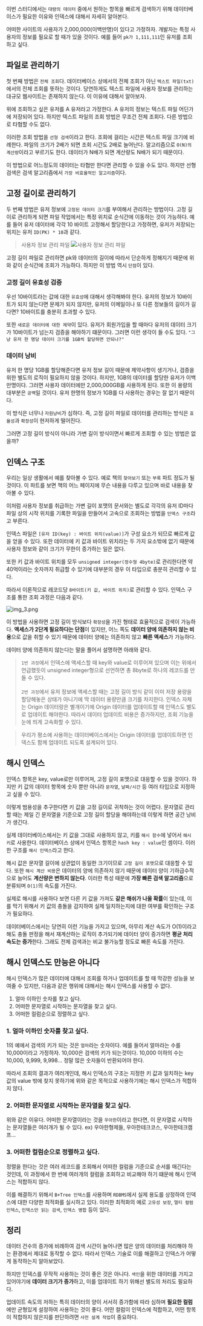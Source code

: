 이번 스터디에서는 `대량의 데이터` 중에서 원하는 항목을 빠르게 검색하기 위해 데이터베이스가 필요한 이유와 인덱스에 대해서 자세히 알아본다.


어떠한 사이트의 사용자가 2,000,000(이백만명)이 있다고 가정하자. 
개발자는 특정 사용자의 정보를 필요로 할 때가 있을 것이다. 
예를 들어 `pk가 1,111,111`인 유저를 조회하고 싶다.


## 파일로 관리하기
첫 번째 방법은 `전체 조회`다. 
데이터베이스 상에서의 전체 조회가 아닌 `텍스트 파일(txt)` 에서의 전체 조회를 뜻하는 것이다.
당연하게도 텍스트 파일에 사용자 정보를 관리하는 대규모 웹사이트는 존재하지 않는다. 
이 이유에 대해서 알아보자.

위에 조회하고 싶은 유저를 A 유저라고 가정한다. 
A 유저의 정보는 텍스트 파일 어딘가에 저장되어 있다. 
하지만 텍스트 파일의 조회 방법은 무조건 전체 조회다. 
다른 방법으로 타협할 수도 없다.

이러한 조회 방법을 `선형 검색`이라고 한다. 조회에 걸리는 시간은 텍스트 파일 크기에 비례한다. 
파일의 크기가 2배가 되면 조회 시간도 2배로 늘어난다. 알고리즘으로 `O(N)의 계산량`이라고 부르기도 한다. 
데이터가 N배가 되면 계산량도 N배가 되기 때문이다.

이 방법으로 어느정도의 데이터는 타협만 한다면 관리할 수 있을 수도 있다. 
하지만 선형 검색은 검색 알고리즘에서 `가장 비효율적인 알고리즘`이다.



## 고정 길이로 관리하기
두 번째 방법은 유저 정보에 `고정된 데이터 크기`를 부여해서 관리하는 방법이다. 
고정 길이로 관리하게 되면 파일 작업에서는 특정 위치로 순식간에 이동하는 것이 가능하다. 
예를 들어 유저 데이터에 각각 10 바이트 고정해서 할당한다고 가정하면, 
유저가 저장되는 위치는 유저 `ID(PK) * 10`과 같다.

> 사용자 정보 관리 파일
![사용자 정보 관리 파일](img.png)

고정 길이 파일로 관리하면 pk와 데이터의 길이에 따라서 단순하게 정해지기 때문에 위와 같이 순식간에 조회가 가능하다.
하지만 이 방법 역시 `단점`이 있다.

### 고정 길이 유효성 검증
우선 10바이트라는 값에 대한 `유효성`에 대해서 생각해봐야 한다. 
유저의 정보가 10바이트가 되지 않는다면 문제가 되지 않지만, 
유저의 이메일이나 또 다른 정보들의 길이가 길다면? 
10바이트를 충분히 초과할 수 있다.

또한 `새로운 데이터에 대한 제약`이 있다. 
유저가 회원가입을 할 때마다 유저의 데이터 크기가 10바이트가 넘는지 검증을 해야하기 떄문이다. 
그러면 이런 생각이 들 수도 있다. `"그냥 유저 한 명당 데이터 크기를 1GB씩 할당하면 안되나?"`

### 데이터 낭비
유저 한 명당 1GB를 할당해준다면 유저 정보 길이 때문에 제약사항이 생기거나, 
검증을 위한 별도의 로직이 필요하지 않을 것이다. 하지만, 1GB의 데이터를 할당한 유저가 이백만명이다. 
그러면 사용자 데이터에만 2,000,000GB를 사용하게 된다. 또한 이 용량의 대부분은 `공백`일 것이다. 
유저 한명의 정보가 1GB를 다 사용하는 경우는 잘 없기 때문이다.

이 방식은 너무나 `자원낭비`가 심하다. 
즉, 고정 길이 파일로 데이터를 관리하는 방식은 `효율성`과 `확장성`이 현저하게 떨어진다.

그러면 고정 길이 방식이 아니라 가변 길이 방식이면서 빠르게 조회할 수 있는 방법은 없을까?

## 인덱스 구조
우리는 일상 생활에서 예를 찾아볼 수 있다. 예로 책의 `찾아보기` 또는 `부록` 파트 정도가 될 것이다.
이 파트를 보면 책의 어느 페이지에 무슨 내용을 다루고 있으며 바로 내용을 찾아볼 수 있다.

이처럼 사용자 정보를 취급하는 가변 길이 포맷의 문서와는 별도로 각각의 유저 ID마다 파일 상의 시작 
위치를 기록한 파일을 만들어서 고속으로 조회하는 방법을 `인덱스 구조`라고 부른다.

인덱스 파일은 `[유저 ID(key) : 바이트 위치(value)]`가 구성 요소가 되므로 빠르게 값을 얻을 수 있다. 또한 데이터에 키 값과 바이트 위치라는 두 가지 요소밖에 없기 때문에 사용자 정보와 같이 크기가 무한이 증가하는 일은 없다.



또한 키 값과 바이트 위치를 모두 `unsigned integer(정수형 4byte)`로 관리한다면 
약 40억이라는 숫자까지 취급할 수 있기에 대부분의 경우 이 타입으로 충분히 관리할 수 있다.

따라서 이론적으로 레코드당 `8바이트(키 값, 바이트 위치)`로 관리할 수 있다. 인덱스 구조를 통한 조회 과정은 다음과 같다.

![img_3.png](img_3.png)

이 방법을 사용하면 고정 길이 방식보다 `확장성`을 가진 형태로 효율적으로 검색이 가능하다. 
**액세스가 2단계 필요하다는 단점**이 있지만, 어느 쪽도 **데이터 양에 의존하지 않는 비용**으로 값을 취할 
수 있기 때문에 데이터 양에는 의존하지 않고 **빠른 액세스**가 가능하다.

데이터 양에 의존하지 않는다는 말을 풀어서 설명하면 아래와 같다.

> `1번 과정`에서 인덱스에 액세스할 때 key와 value로 이루어져 있으며 이는 위에서 언급했듯이 unsigned integer형으로 선언하면 총 8byte로 하나의 레코드를 만들 수 있다.<br><br>
`2번 과정`에서 유저 정보에 액세스할 때는 고정 길이 방식 같이 이미 저장 용량을 할당해놓은 상태가 아니기에 딱 데이터 용량만큼 크기를 차지한다.
인덱스 자체는 Origin 데이터랑은 별개이기에 Origin 데이터를 업데이트할 때 인덱스도 별도로 업데이트 해야한다. 따라서 데이터 업데이트 비용은 증가하지만, 조회 기능을 눈에 띄게 고속화할 수 있다.

> 우리가 평소에 사용하는 데이터베이스에서는 Origin 데이터를 업데이트하면 인덱스도 함께 업데이트 되도록 설계되어 있다.


## 해시 인덱스
인덱스 항목은 key, value로만 이루어져, 고정 길이 포맷으로 대응할 수 있을 것이다. 
하지만 키 값의 데이터 항목에 숫자 뿐만 아니라 `문자열`, `날짜/시간` 등 여러 타입으로 지정하고 싶을 수 있다.

이렇게 범용성을 추구한다면 키 값을 고정 길이로 귀착하는 것이 어렵다. 
문자열로 관리할 때는 제일 긴 문자열을 기준으로 고정 길이 할당을 해야하는데 이렇게 하면 공간 낭비가 생긴다.

실제 데이터베이스에서는 키 값을 그대로 사용하지 않고, 키를 `해시 함수`에 넣어서 `해시 키`로 사용한다. 데이터베이스 상에서 인덱스 항목은 `hash key : value`인 셈이다. 
이러한 구조를 `해시 인덱스`라고 한다.

해시 값은 문자열 길이에 상관없이 동일한 크기이므로 `고정 길이 포맷`으로 대응할 수 있다. 
또한 `해시 계산 비용`은 데이터의 양에 의존하지 않기 때문에 데이터 양이 기하급수적으로 늘어도 **계산량은 변하지 않는다**. 
이러한 특성 때문에 **가장 빠른 검색 알고리즘**으로 분류되며 `O(1)`의 속도를 가진다.

실제로 해시를 사용하다 보면 다른 키 값을 가져도 **같은 해쉬가 나올 확률**이 있는데, 
이를 막기 위해서 키 값의 충돌을 감지하여 실제 일치하는지에 대한 여부를 확인하는 구조가 필요하다.

데이터베이스에서는 당연히 이런 기능을 가지고 있으며, 
아무리 계산 속도가 O(1)이라고 해도 충돌 판정을 해서 쟤계산하는 로직이 추가되기에 데이터 양이 증가하면 **평균 처리 속도는 증가**한다. 
그래도 전체 검색과는 비교 불가능할 정도로 빠른 속도를 가진다.

## 해시 인덱스도 만능은 아니다
해시 인덱스가 많은 데이터에 대해서 조회를 하거나 업데이트를 할 때 막강한 성능을 보여줄 수 있지만, 
다음과 같은 행위에 대해서는 해시 인덱스를 사용할 수 없다.

1. 얼마 이하인 숫자를 찾고 싶다.
2. 어떠한 문자열로 시작하는 문자열을 찾고 싶다.
3. 어떠한 컬럼순으로 정렬하고 싶다.
### 1. 얼마 이하인 숫자를 찾고 싶다.
1의 예에서 검색의 키가 되는 것은 `얼마`라는 숫자이다. 
예를 들어서 얼마라는 수를 10,000이라고 가정하자. 10,000은 검색의 키가 되는것이다. 
10,000 이하의 수는 10,000, 9,999, 9,998... 정말 많은 숫자들이 반환되어야 한다.

따라서 조회의 결과가 여러개인데, 해시 인덱스의 구조는 지정한 키 값과 일치하는 
key 값의 value 밖에 찾지 못하기에 위와 같은 목적으로 사용하기에는 해시 인덱스가 적합하지 않다.

### 2. 어떠한 문자열로 시작하는 문자열을 찾고 싶다.
   위와 같은 이유다. 어떠한 문자열이라는 것을 `우아한`이라고 한다면, 이 문자열로 시작하는 문자열들은 여러개가 될 수 있다. ex) 우아한형제들, 우아한테크코스, 우아한테크캠프...



### 3. 어떠한 컬럼순으로 정렬하고 싶다.
   정렬을 한다는 것은 여러 레코드를 조회해서 어떠한 컬럼을 기준으로 순서를 매긴다는 것인데, 
   이 과정에서 한 번에 여러개의 컬럼을 조회하고 비교해야 하기 떄문에 해시 인덱스는 적합하지 않다.

이를 해결하기 위해서 `B+Tree 인덱스`를 사용하며 `RDBMS`에서 실제 용도를 상정하여 인덱스에 대한 다양한 최적화를
실시하고 있다. 
이러한 최적화의 예로 `고유성 보장`, `멀티 컬럼 인덱스`, `인덱스만 읽는 검색`, `인덱스 병합` 등이 있다.

## 정리
데이터 건수의 증가에 비례하여 검색 시간이 늘어나면 많은 양의 데이터를 처리해야 하는 환경에서
제대로 동작할 수 없다. 
따라서 인덱스 기술로 이를 해결하고 인덱스가 어떻게 동작하는지 알아보았다.

하지만 인덱스를 무작적 사용하는 것이 좋은 것은 아니다. 
`색인`을 위한 데이터를 가지고 있어야기에 **데이터 크기가 증가**하고, 
이를 업데이트 하기 위해선 별도의 처리도 필요하다.

업데이트 속도의 저하는 특히 데이터의 양이 서서히 증가함에 따라 심하며 **필요한 컬럼**에만 
균형있게 설정하여 사용하는 것이 좋다. 
어떤 컬럼이 인덱스에 적합하고, 어떤 항목이 적합하지 않은지를 판단하려면 `사전 설계 작업`이 중요하다.